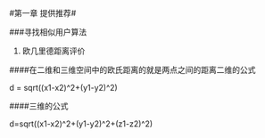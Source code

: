 #第一章  提供推荐#

###寻找相似用户算法
1. 欧几里德距离评价

####在二维和三维空间中的欧氏距离的就是两点之间的距离二维的公式

  d = sqrt((x1-x2)^2+(y1-y2)^2)
  
####三维的公式

  d=sqrt((x1-x2)^2+(y1-y2)^2+(z1-z2)^2)


